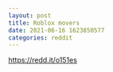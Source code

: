 ```yaml
--- 
layout: post 
title: Roblox movers 
date: 2021-06-16 1623850577 
categories: reddit 
--- 
```

https://redd.it/o151es